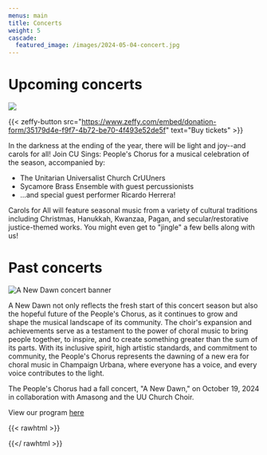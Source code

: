 ```yaml
---
menus: main
title: Concerts
weight: 5
cascade:
  featured_image: /images/2024-05-04-concert.jpg
---
```


# Upcoming concerts

[![](/images/light-and-joy.png)](https://shorturl.at/HHmZ3)

{{< zeffy-button src="https://www.zeffy.com/embed/donation-form/35179d4e-f9f7-4b72-be70-4f493e52de5f" text="Buy tickets" >}}

In the darkness at the ending of the year, there will be light and joy--and carols for all! Join CU Sings: People's Chorus for a musical celebration of the season, accompanied by:

- The Unitarian Universalist Church CrUUners
- Sycamore Brass Ensemble with guest percussionists
- ...and special guest performer Ricardo Herrera!

Carols for All will feature seasonal music from a variety of cultural traditions including Christmas, Hanukkah, Kwanzaa, Pagan, and secular/restorative justice-themed works.  You might even get to "jingle" a few bells along with us!

# Past concerts

![A New Dawn concert banner](/images/a-new-dawn.png)

A New Dawn not only reflects the fresh start of this concert season but also the hopeful future of the People's Chorus, as it continues to grow and shape the musical landscape of its community. The choir's expansion and achievements serve as a testament to the power of choral music to bring people together, to inspire, and to create something greater than the sum of its parts. With its inclusive spirit, high artistic standards, and commitment to community, the People's Chorus represents the dawning of a new era for choral music in Champaign Urbana, where everyone has a voice, and every voice contributes to the light.

The People's Chorus had a fall concert, "A New Dawn," on October 19, 2024 in collaboration with Amasong and the UU Church Choir.

View our program [here](/programs/a-new-dawn.pdf)


{{< rawhtml >}}
<script src="https://zeffy-scripts.s3.ca-central-1.amazonaws.com/embed-form-script.min.js"></script>
{{</ rawhtml >}}
